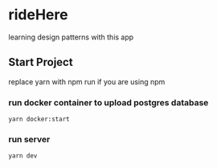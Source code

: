 # rideHere
learning design patterns with this app

## Start Project
replace yarn with npm run if you are using npm
### run docker container to upload postgres database
``` 
yarn docker:start
 ```
### run server
```
yarn dev
```

